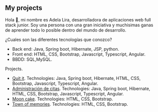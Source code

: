 ## My projects

 Hola 👋, mi nombre es Adela Lira, desarrolladora de aplicaciones web full stack junior. Soy una persona con una gran iniciativa y muchisimas ganas de aprender todo lo posible dentro del mundo de desarrollo.
    
 ¿Cuales son las diferentes tecnologías que conozco?

* Back end: Java, Spring boot, Hibernate, JSP, python.
* Front end: HTML, CSS, Bootstrap, Javascript, Typescript, Angular.
* BBDD: SQL,MySQL.


Projects.

* [Quit it](https://adelalira.github.io/Quitit-frontend/). Technologies: Java, Spring boot, Hibernate, HTML, CSS, Bootstrap, Javascript, Typescript, Angular.
* [Administración de citas](https://adelalira.github.io/administracionCitasAngular/). Technologies: Java, Spring boot, Hibernate, HTML, CSS, Bootstrap, Javascript, Typescript, Angular.
* [Moon cake](https://adelalira.github.io/recetario/). Technologies: HTML, CSS, Bootstrap.
* [Town of memories](https://adelalira.github.io/TownOfMemories/time.html). Technologies: HTML, CSS, Bootstrap.
